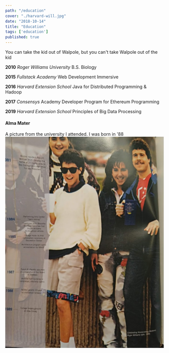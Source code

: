 ```yaml
---
path: "/education"
cover: "./harvard-will.jpg"
date: "2018-10-14"
title: "Education"
tags: ['education']
published: true
---
```

<!-- institutions I studied in. courses I took -->
You can take the kid out of Walpole, but you can't take Walpole out of the kid                     

**2010** *Roger Williams University* B.S. Biology

**2015** *Fullstack Academy* Web Development Immersive

**2016** *Harvard Extension School* Java for Distributed Programming & Hadoop

**2017** *Consensys* Academy Developer Program for Ethereum Programming

**2019** *Harvard Extension School* Principles of Big Data Processing  

#### Alma Mater
A picture from the university I attended. I was born in '88
![RWU](./rwu.jpg)